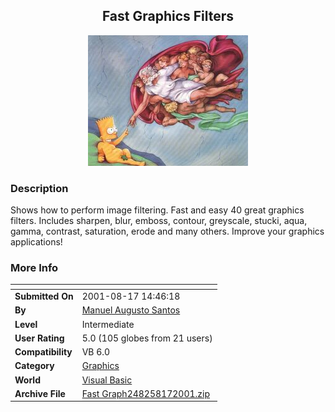 ﻿<div align="center">

## Fast Graphics Filters

<img src="Bart-n-God.jpg">
</div>

### Description

Shows how to perform image filtering. Fast and easy 40 great graphics filters. Includes sharpen, blur, emboss, contour, greyscale, stucki, aqua, gamma, contrast, saturation, erode and many others. Improve your graphics applications!
 
### More Info
 


<span>             |<span>
---                |---
**Submitted On**   |2001-08-17 14:46:18
**By**             |[Manuel Augusto Santos](https://github.com/Planet-Source-Code/PSCIndex/blob/master/ByAuthor/manuel-augusto-santos.md)
**Level**          |Intermediate
**User Rating**    |5.0 (105 globes from 21 users)
**Compatibility**  |VB 6\.0
**Category**       |[Graphics](https://github.com/Planet-Source-Code/PSCIndex/blob/master/ByCategory/graphics__1-46.md)
**World**          |[Visual Basic](https://github.com/Planet-Source-Code/PSCIndex/blob/master/ByWorld/visual-basic.md)
**Archive File**   |[Fast Graph248258172001\.zip](https://github.com/Planet-Source-Code/manuel-augusto-santos-fast-graphics-filters__1-26303/archive/master.zip)








